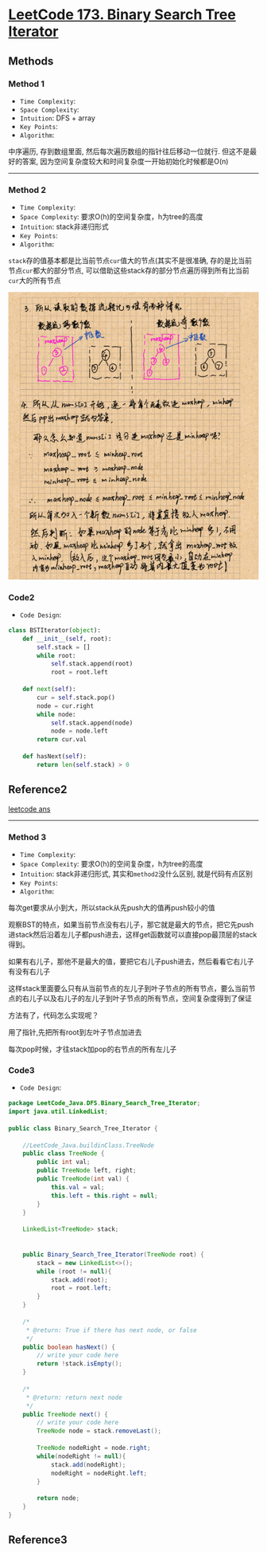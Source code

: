 # [LeetCode 173. Binary Search Tree Iterator](https://leetcode-cn.com/problems/binary-search-tree-iterator/)

## Methods

### Method 1

* `Time Complexity`:
* `Space Complexity`:
* `Intuition`: DFS + array
* `Key Points`:
* `Algorithm`:

中序遍历, 存到数组里面, 然后每次遍历数组的指针往后移动一位就行. 但这不是最好的答案, 因为空间复杂度较大和时间复杂度一开始初始化时候都是O(n)

----------------------

### Method 2

* `Time Complexity`:
* `Space Complexity`: 要求O(h)的空间复杂度，h为tree的高度
* `Intuition`: stack非递归形式
* `Key Points`:
* `Algorithm`:

`stack`存的值基本都是比当前节点`cur`值大的节点(其实不是很准确, 存的是比当前节点`cur`都大的部分节点, 可以借助这些stack存的部分节点遍历得到所有比当前`cur`大的所有节点

![49](../../Image/49.png)

### Code2

* `Code Design`:

```python
class BSTIterator(object):
    def __init__(self, root):
        self.stack = []
        while root:
            self.stack.append(root)
            root = root.left

    def next(self):
        cur = self.stack.pop()
        node = cur.right
        while node:
            self.stack.append(node)
            node = node.left
        return cur.val

    def hasNext(self):
        return len(self.stack) > 0
```

## Reference2

[leetcode ans](https://leetcode-cn.com/problems/binary-search-tree-iterator/solution/fu-xue-ming-zhu-dan-diao-zhan-die-dai-la-dkrm/)

----------------------

### Method 3

* `Time Complexity`:
* `Space Complexity`: 要求O(h)的空间复杂度，h为tree的高度
* `Intuition`: stack非递归形式, 其实和`method2`没什么区别, 就是代码有点区别
* `Key Points`:
* `Algorithm`:

每次get要求从小到大，所以stack从先push大的值再push较小的值

观察BST的特点，如果当前节点没有右儿子，那它就是最大的节点，把它先push进stack然后沿着左儿子都push进去，这样get函数就可以直接pop最顶层的stack得到。

如果有右儿子，那他不是最大的值，要把它右儿子push进去，然后看看它右儿子有没有右儿子

这样stack里面要么只有从当前节点的左儿子到叶子节点的所有节点，要么当前节点的右儿子以及右儿子的左儿子到叶子节点的所有节点，空间复杂度得到了保证

方法有了，代码怎么实现呢？

用了指针,先把所有root到左叶子节点加进去

每次pop时候，才往stack加pop的右节点的所有左儿子

### Code3

* `Code Design`:

```java
package LeetCode_Java.DFS.Binary_Search_Tree_Iterator;
import java.util.LinkedList;

public class Binary_Search_Tree_Iterator {

    //LeetCode_Java.buildinClass.TreeNode
    public class TreeNode {
        public int val;
        public TreeNode left, right;
        public TreeNode(int val) {
            this.val = val;
            this.left = this.right = null;
        }
    }

    LinkedList<TreeNode> stack;


    public Binary_Search_Tree_Iterator(TreeNode root) {
        stack = new LinkedList<>();
        while (root != null){
            stack.add(root);
            root = root.left;
        }
    }

    /*
     * @return: True if there has next node, or false
     */
    public boolean hasNext() {
        // write your code here
        return !stack.isEmpty();
    }

    /*
     * @return: return next node
     */
    public TreeNode next() {
        // write your code here
        TreeNode node = stack.removeLast();

        TreeNode nodeRight = node.right;
        while(nodeRight != null){
            stack.add(nodeRight);
            nodeRight = nodeRight.left;
        }

        return node;
    }
}
```

## Reference3
